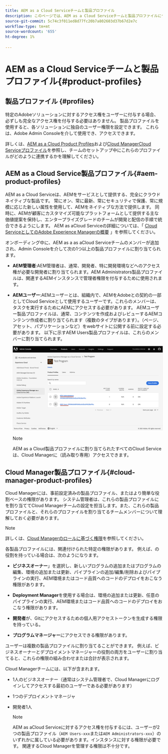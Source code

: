 ```yaml
---
title: AEM as a Cloud Serviceチームと製品プロファイル
description: このページでは、AEM as a Cloud Serviceチームと製品プロファイルについて説明します。
source-git-commit: 5c74c3f011ed8d77fc20b7a802603d37b67d2e7c
workflow-type: tm+mt
source-wordcount: '655'
ht-degree: 1%

---
```



# AEM as a Cloud Serviceチームと製品プロファイル{#product-profiles}

## 製品プロファイル {#profiles}

特定のAdobeソリューションに対するアクセス権をユーザーに付与する場合、必ずしも完全なアクセス権を付与する必要はありません。 製品プロファイルを使用すると、各ソリューションに独自のユーザー権限を設定できます。 これらは、Adobe Admin Consoleを介して使用でき、アクセスできます。

詳しくは、[AEM as a Cloud Product Profiles](#aem-product-profiles)および[Cloud ManagerCloud Serviceプロファイル](#cloud-manager-product-profiles)を参照し、チームのセットアップ中にこれらのプロファイルがどのように連携するかを理解してください。

## AEM as a Cloud Service製品プロファイル{#aem-product-profiles}

AEM as a Cloud Serviceは、AEMをサービスとして提供する、完全にクラウドネイティブな製品です。 常にオン、常に最新、常にセキュリティで保護、常に規模に応じた新しい属性を使用して、AEMをネイティブな方法で提供します。 同時に、AEMが顧客にカスタマイズ可能なプラットフォームとして提供する主な価値提案を保持し、エンタープライズグレードのチームが開発と配信の手順で統合できるようにします。 AEM as aCloud Serviceの詳細については、「 [Cloud ServiceとしてのAdobe Experience Managerの概要](https://experienceleague.adobe.com/docs/experience-manager-cloud-service/overview/introduction.html?lang=ja) 」を参照してください。

オンボーディング中に、AEM as a  as aCloud Serviceチームのメンバーが追加され、Admin Consoleを介して次の1つ以上の製品プロファイルに割り当てられます。

* **AEM管理者**:AEM管理者は、通常、開発者、特に開発環境などへのアクセス権が必要な開発者に割り当てられます。AEM Administrators製品プロファイルは、関連するAEMインスタンスで管理者権限を付与するために使用されます。

* **AEMユーザー**:AEMユーザーとは、組織内で、AEMをAdobeとの契約の一部としてCloud Serviceとして使用するユーザーです。これらのメンバーは、タスクを実行するためにAEMにアクセスする必要があります。 AEMユーザー製品プロファイルは、通常、コンテンツを作成およびレビューするAEMコンテンツ作成者に割り当てられます（複数のタイプがあります）。（ページ、アセット、パブリケーションなど）をwebサイトに公開する前に設定する必要があります。 以下に示すAEM Users製品プロファイルは、これらのメンバーに割り当てられます。

   ![](/help/onboarding/learn-concepts/assets/admin-console-profiles.png)

   >[!NOTE]
   >AEM as a Cloud製品プロファイルに割り当てられたすべてのCloud Serviceは、Cloud Managerに（読み取り専用）アクセスできます。

## Cloud Manager製品プロファイル{#cloud-manager-product-profiles}

Cloud Managerには、事前設定済みの製品プロファイル、またはより簡単な役割ベースの権限があります。 システム管理者は、これらの製品プロファイルにを割り当ててCloud Managerチームの設定を担当します。また、これらの製品プロファイルと、それらのプロファイルを割り当てるチームメンバーについて理解しておく必要があります。
>[!NOTE]
>詳しくは、[Cloud Managerのロールに基づく権限](/help/onboarding/what-is-required/user-roles-permissions.md)を参照してください。

各製品プロファイルには、関連付けられた特定の権限があります。 例えば、の役割を持っている場合は、次のようになります。

* **ビジネスオーナー**」を選択し、新しいプログラムの追加またはプログラムの編集、環境の追加または更新、パイプラインの追加/編集/削除およびパイプラインの実行、AEM環境またはコード品質へのコードのデプロイをおこなう権限があります。

* **Deployment Manager**&#x200B;を使用する場合は、環境の追加または更新、任意のパイプラインの実行、AEM環境またはコード品質へのコードのデプロイをおこなう権限があります。

* **開発者**&#x200B;が、Gitにアクセスするための個人用アクセストークンを生成する権限を持っている。

* **プログラムマネージャー**&#x200B;にアクセスできる権限があります。

ユーザーは複数の製品プロファイルに割り当てることができます。 例えば、ビジネスオーナーとデプロイメントマネージャーの役割の両方をユーザーに割り当てると、これらの権限の組み合わせまたは合計が表示されます。

Cloud Managerチームには、以下が含まれます。

* 1人のビジネスオーナー（通常はシステム管理者で、Cloud Managerにログインしてアクセスする最初のユーザーである必要があります）
* 1つのデプロイメントマネージャ
* 開発者1人

   >[!NOTE]
   >AEM as aCloud Serviceに対するアクセス権を付与するには、ユーザーが2つの製品プロファイル（`AEM Users-xxx`または`AEM Administrators-xxx`）のいずれかに属している必要があります。インスタンスに対する権限が必要です。 関連するCloud Managerを管理する権限は不十分です。